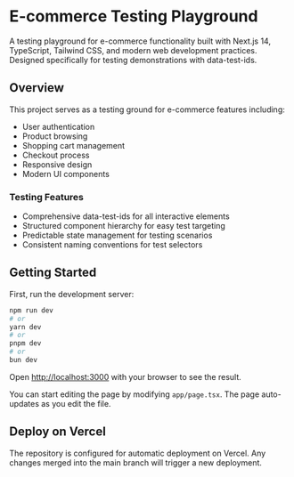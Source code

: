# E-commerce Testing Playground

A testing playground for e-commerce functionality built with Next.js 14, TypeScript, Tailwind CSS, and modern web development practices. Designed specifically for testing demonstrations with data-test-ids.

## Overview

This project serves as a testing ground for e-commerce features including:
- User authentication
- Product browsing
- Shopping cart management
- Checkout process
- Responsive design
- Modern UI components

### Testing Features
- Comprehensive data-test-ids for all interactive elements
- Structured component hierarchy for easy test targeting
- Predictable state management for testing scenarios
- Consistent naming conventions for test selectors

## Getting Started

First, run the development server:

```bash
npm run dev
# or
yarn dev
# or
pnpm dev
# or
bun dev
```

Open [http://localhost:3000](http://localhost:3000) with your browser to see the result.

You can start editing the page by modifying `app/page.tsx`. The page auto-updates as you edit the file.

## Deploy on Vercel

The repository is configured for automatic deployment on Vercel. Any changes merged into the main branch will trigger a new deployment.